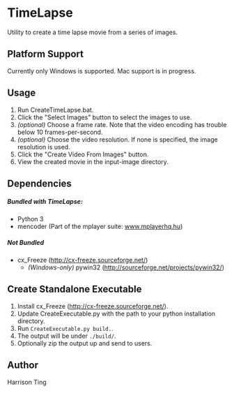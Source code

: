 TimeLapse
=========
Utility to create a time lapse movie from a series of images.

Platform Support
----------------
Currently only Windows is supported.  Mac support is in progress.

Usage
-----
 1. Run CreateTimeLapse.bat.
 2. Click the "Select Images" button to select the images to use.
 3. _(optional)_ Choose a frame rate.  Note that the video encoding has trouble below 10 frames-per-second.
 4. _(optional)_ Choose the video resolution.  If none is specified, the image resolution is used.
 5. Click the "Create Video From Images" button.
 6. View the created movie in the input-image directory. 

Dependencies
------------
##### Bundled with TimeLapse:
 * Python 3
 * mencoder (Part of the mplayer suite: www.mplayerhq.hu)

##### Not Bundled
 * cx_Freeze (http://cx-freeze.sourceforge.net/)
    * _(Windows-only)_ pywin32 (http://sourceforge.net/projects/pywin32/)

Create Standalone Executable
----------------------------
 1. Install cx_Freeze (http://cx-freeze.sourceforge.net/).
 2. Update CreateExecutable.py with the path to your python installation directory.
 3. Run ```CreateExecutable.py build.```.
 4. The output will be under ```./build/```.
 5. Optionally zip the output up and send to users.

Author
------
Harrison Ting
